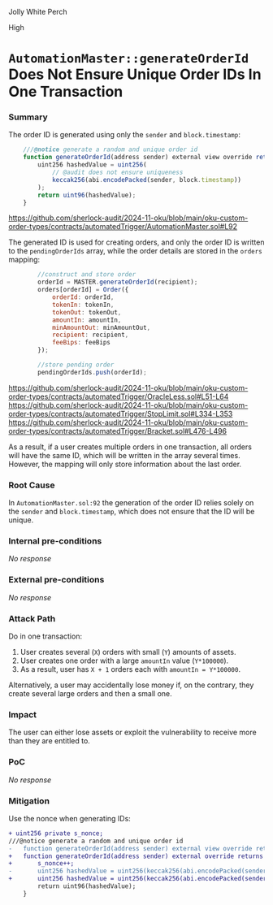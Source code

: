 Jolly White Perch

High

# `AutomationMaster::generateOrderId` Does Not Ensure Unique Order IDs In One Transaction

### Summary

The order ID is generated using only the `sender` and `block.timestamp`:
```javascript
    ///@notice generate a random and unique order id
    function generateOrderId(address sender) external view override returns (uint96) {
        uint256 hashedValue = uint256(
            // @audit does not ensure uniqueness
            keccak256(abi.encodePacked(sender, block.timestamp))
        );
        return uint96(hashedValue);
    }
```
https://github.com/sherlock-audit/2024-11-oku/blob/main/oku-custom-order-types/contracts/automatedTrigger/AutomationMaster.sol#L92

The generated ID is used for creating orders, and only the order ID is written to the `pendingOrderIds` array, while the order details are stored in the `orders` mapping:
```javascript
        //construct and store order
        orderId = MASTER.generateOrderId(recipient);
        orders[orderId] = Order({
            orderId: orderId,
            tokenIn: tokenIn,
            tokenOut: tokenOut,
            amountIn: amountIn,
            minAmountOut: minAmountOut,
            recipient: recipient,
            feeBips: feeBips
        });

        //store pending order
        pendingOrderIds.push(orderId);
```
https://github.com/sherlock-audit/2024-11-oku/blob/main/oku-custom-order-types/contracts/automatedTrigger/OracleLess.sol#L51-L64
https://github.com/sherlock-audit/2024-11-oku/blob/main/oku-custom-order-types/contracts/automatedTrigger/StopLimit.sol#L334-L353
https://github.com/sherlock-audit/2024-11-oku/blob/main/oku-custom-order-types/contracts/automatedTrigger/Bracket.sol#L476-L496

As a result, if a user creates multiple orders in one transaction, all orders will have the same ID, which will be written in the array several times. However, the mapping will only store information about the last order.

### Root Cause

In  `AutomationMaster.sol:92` the generation of the order ID relies solely on the `sender` and `block.timestamp`, which does not ensure that the ID will be unique. 

### Internal pre-conditions

_No response_

### External pre-conditions

_No response_

### Attack Path

Do in one transaction:
1. User creates several (`X`) orders with small (`Y`) amounts  of assets.
2. User creates one order with a large `amountIn` value (`Y*100000`).
3. As a result, user has `X + 1` orders each with `amountIn = Y*100000`.

Alternatively, a user may accidentally lose money if, on the contrary, they create several large orders and then a small one.

### Impact

The user can either lose assets or exploit the vulnerability to receive more than they are entitled to.

### PoC

_No response_

### Mitigation

Use the nonce when generating IDs:
```diff
+ uint256 private s_nonce;
///@notice generate a random and unique order id
-   function generateOrderId(address sender) external view override returns (uint96) {
+   function generateOrderId(address sender) external override returns (uint96) {
+       s_nonce++;
-       uint256 hashedValue = uint256(keccak256(abi.encodePacked(sender, block.timestamp)));
+       uint256 hashedValue = uint256(keccak256(abi.encodePacked(sender, block.timestamp, s_nonce)));
        return uint96(hashedValue);
    }

```